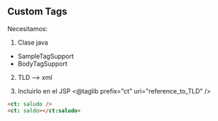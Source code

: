 ## Custom Tags

Necesitamos: 

1) Clase java
  - SampleTagSupport
  - BodyTagSupport
  
2) TLD --> xml

3) Incluirlo en el JSP
<@taglib prefix="ct" uri="reference_to_TLD" />

```html
<ct: saludo />
<ct: saldo></ct:saludo>
```
